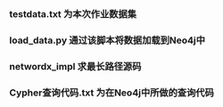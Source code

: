 ### testdata.txt 为本次作业数据集
### load_data.py 通过该脚本将数据加载到Neo4j中
### networdx_impl 求最长路径源码
### Cypher查询代码.txt 为在Neo4j中所做的查询代码
